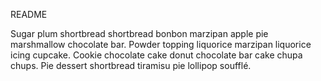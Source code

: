 README 

Sugar plum shortbread shortbread bonbon marzipan apple pie marshmallow chocolate bar. Powder topping
            liquorice marzipan liquorice icing cupcake. Cookie chocolate cake donut chocolate bar cake chupa chups. Pie
            dessert shortbread tiramisu pie lollipop soufflé.